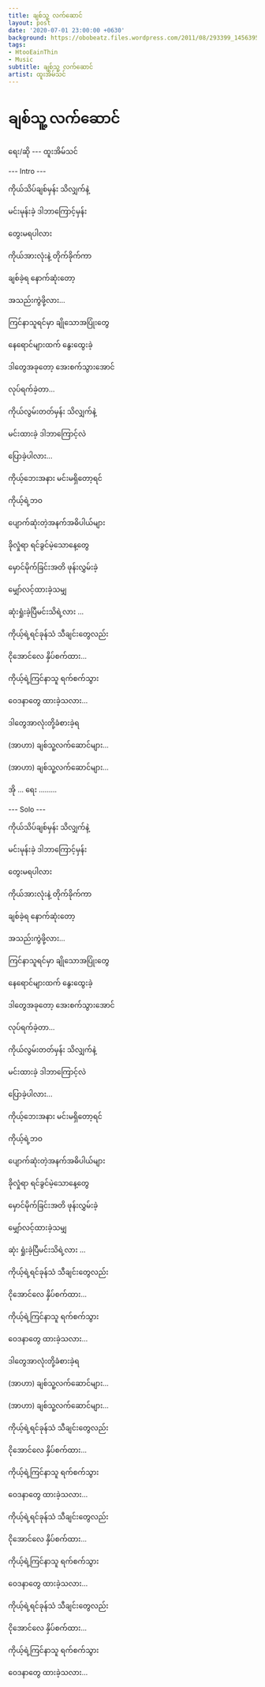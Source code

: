 ```yaml
---
title: ချစ်သူ့ လက်ဆောင်
layout: post
date: '2020-07-01 23:00:00 +0630'
background: https://obobeatz.files.wordpress.com/2011/08/293399_145639582187284_100002237283781_266322_7611634_n.jpg
tags:
- HtooEainThin
- Music
subtitle: ချစ်သူ့ လက်ဆောင်
artist: ထူးအိမ်သင်
---
```


# ချစ်သူ့ လက်ဆောင်


ရေး/ဆို --- ထူးအိမ်သင်

--- Intro ---

ကိုယ်သိပ်ချစ်မှန်း သိလျှက်နဲ့

မင်းမုန်းခဲ့ ဒါဘာကြောင့်မှန်း

တွေးမရပါလား

ကိုယ်အားလုံးနဲ့ တိုက်ခိုက်ကာ

ချစ်ခဲ့ရ နောက်ဆုံးတော့

အသည်းကွဲဖို့လား...

ကြင်နာသူရင်မှာ ချိုသောအပြုံးတွေ

နေရောင်များထက် နွေးထွေးခဲ့

ဒါတွေအခုတော့ အေးစက်သွားအောင်

လုပ်ရက်ခဲ့တာ...

ကိုယ်လွမ်းတတ်မှန်း သိလျှက်နဲ့

မင်းထားခဲ့ ဒါဘာကြောင့်လဲ

ပြောခဲ့ပါလား...

ကိုယ့်ဘေးအနား မင်းမရှိတော့ရင်

ကိုယ့်ရဲ့ဘဝ

ပျောက်ဆုံးတဲ့အနက်အဓိပါယ်များ

ခိုလှုံရာ ရင်ခွင်မဲ့သောနေ့တွေ

မှောင်မိုက်ခြင်းအတိ ဖုန်းလွှမ်းခဲ့

မျှော်လင့်ထားခဲ့သမျှ

ဆုံးရှုံးခဲ့ပြီမင်းသိရဲ့လား ...

ကိုယ့်ရဲ့ရင်ခုန်သံ သီချင်းတွေလည်း

ငိုအောင်လေ နှိပ်စက်ထား...

ကိုယ့်ရဲ့ကြင်နာသူ ရက်စက်သွား

ဝေဒနာတွေ ထားခဲ့သလား...

ဒါတွေအာလုံးတို့ခံစားခဲ့ရ

(အာဟာ) ချစ်သူ့လက်ဆောင်များ...

(အာဟာ) ချစ်သူ့လက်ဆောင်များ...

အို ... ရေး .........

--- Solo ---

ကိုယ်သိပ်ချစ်မှန်း သိလျှက်နဲ့

မင်းမုန်းခဲ့ ဒါဘာကြောင့်မှန်း

တွေးမရပါလား

ကိုယ်အားလုံးနဲ့ တိုက်ခိုက်ကာ

ချစ်ခဲ့ရ နောက်ဆုံးတော့

အသည်းကွဲဖို့လား...

ကြင်နာသူရင်မှာ ချိုသောအပြုံးတွေ

နေရောင်များထက် နွေးထွေးခဲ့

ဒါတွေအခုတော့ အေးစက်သွားအောင်

လုပ်ရက်ခဲ့တာ...

ကိုယ်လွမ်းတတ်မှန်း သိလျှက်နဲ့

မင်းထားခဲ့ ဒါဘာကြောင့်လဲ

ပြောခဲ့ပါလား...

ကိုယ့်ဘေးအနား မင်းမရှိတော့ရင်

ကိုယ့်ရဲ့ဘဝ

ပျောက်ဆုံးတဲ့အနက်အဓိပါယ်များ

ခိုလှုံရာ ရင်ခွင်မဲ့သောနေ့တွေ

မှောင်မိုက်ခြင်းအတိ ဖုန်းလွှမ်းခဲ့

မျှော်လင့်ထားခဲ့သမျှ

ဆုံး ရှုံးခဲ့ပြီမင်းသိရဲ့လား ...

ကိုယ့်ရဲ့ရင်ခုန်သံ သီချင်းတွေလည်း

ငိုအောင်လေ နှိပ်စက်ထား...

ကိုယ့်ရဲ့ကြင်နာသူ ရက်စက်သွား

ဝေဒနာတွေ ထားခဲ့သလား...

ဒါတွေအာလုံးတို့ခံစားခဲ့ရ

(အာဟာ) ချစ်သူ့လက်ဆောင်များ...

(အာဟာ) ချစ်သူ့လက်ဆောင်များ...

ကိုယ့်ရဲ့ရင်ခုန်သံ သီချင်းတွေလည်း

ငိုအောင်လေ နှိပ်စက်ထား...

ကိုယ့်ရဲ့ကြင်နာသူ ရက်စက်သွား

ဝေဒနာတွေ ထားခဲ့သလား...

ကိုယ့်ရဲ့ရင်ခုန်သံ သီချင်းတွေလည်း

ငိုအောင်လေ နှိပ်စက်ထား...

ကိုယ့်ရဲ့ကြင်နာသူ ရက်စက်သွား

ဝေဒနာတွေ ထားခဲ့သလား...

ကိုယ့်ရဲ့ရင်ခုန်သံ သီချင်းတွေလည်း

ငိုအောင်လေ နှိပ်စက်ထား...

ကိုယ့်ရဲ့ကြင်နာသူ ရက်စက်သွား

ဝေဒနာတွေ ထားခဲ့သလား...
